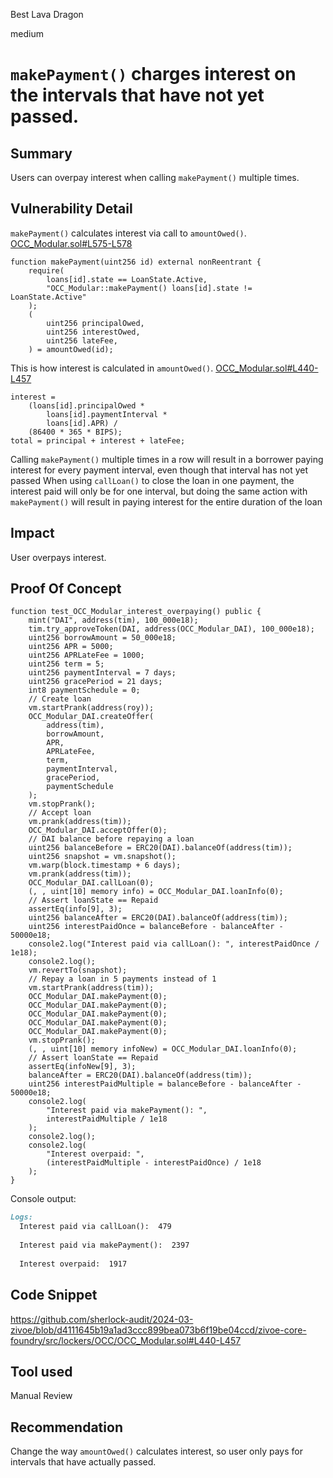 Best Lava Dragon

medium

# `makePayment()` charges interest on the intervals that have not yet passed.

## Summary
Users can overpay interest when calling `makePayment()` multiple times.
## Vulnerability Detail
`makePayment()` calculates interest via call to `amountOwed()`.
[OCC_Modular.sol#L575-L578](https://github.com/sherlock-audit/2024-03-zivoe/blob/d4111645b19a1ad3ccc899bea073b6f19be04ccd/zivoe-core-foundry/src/lockers/OCC/OCC_Modular.sol#L575-L578)
```solidity
function makePayment(uint256 id) external nonReentrant {
    require(
        loans[id].state == LoanState.Active,
        "OCC_Modular::makePayment() loans[id].state != LoanState.Active"
    );
    (
        uint256 principalOwed,
        uint256 interestOwed,
        uint256 lateFee,
    ) = amountOwed(id);
```
This is how interest is calculated in `amountOwed()`.
[OCC_Modular.sol#L440-L457](https://github.com/sherlock-audit/2024-03-zivoe/blob/d4111645b19a1ad3ccc899bea073b6f19be04ccd/zivoe-core-foundry/src/lockers/OCC/OCC_Modular.sol#L440-L457)
```solidity
interest =
    (loans[id].principalOwed *
        loans[id].paymentInterval *
        loans[id].APR) /
    (86400 * 365 * BIPS);
total = principal + interest + lateFee;
```
Calling `makePayment()` multiple times in a row will result in a borrower paying interest for every payment interval, even though that interval has not yet passed
When using `callLoan()` to close the loan in one payment, the interest paid will only be for one interval, but doing the same action with `makePayment()` will result in paying interest for the entire duration of the loan
## Impact
User overpays interest.
## Proof Of Concept
```solidity
function test_OCC_Modular_interest_overpaying() public {
    mint("DAI", address(tim), 100_000e18);
    tim.try_approveToken(DAI, address(OCC_Modular_DAI), 100_000e18);
    uint256 borrowAmount = 50_000e18;
    uint256 APR = 5000;
    uint256 APRLateFee = 1000;
    uint256 term = 5;
    uint256 paymentInterval = 7 days;
    uint256 gracePeriod = 21 days;
    int8 paymentSchedule = 0;
    // Create loan
    vm.startPrank(address(roy));
    OCC_Modular_DAI.createOffer(
        address(tim),
        borrowAmount,
        APR,
        APRLateFee,
        term,
        paymentInterval,
        gracePeriod,
        paymentSchedule
    );
    vm.stopPrank();
    // Accept loan
    vm.prank(address(tim));
    OCC_Modular_DAI.acceptOffer(0);
    // DAI balance before repaying a loan
    uint256 balanceBefore = ERC20(DAI).balanceOf(address(tim));
    uint256 snapshot = vm.snapshot();
    vm.warp(block.timestamp + 6 days);
    vm.prank(address(tim));
    OCC_Modular_DAI.callLoan(0);
    (, , uint[10] memory info) = OCC_Modular_DAI.loanInfo(0);
    // Assert loanState == Repaid
    assertEq(info[9], 3);
    uint256 balanceAfter = ERC20(DAI).balanceOf(address(tim));
    uint256 interestPaidOnce = balanceBefore - balanceAfter - 50000e18;
    console2.log("Interest paid via callLoan(): ", interestPaidOnce / 1e18);
    console2.log();
    vm.revertTo(snapshot);
    // Repay a loan in 5 payments instead of 1
    vm.startPrank(address(tim));
    OCC_Modular_DAI.makePayment(0);
    OCC_Modular_DAI.makePayment(0);
    OCC_Modular_DAI.makePayment(0);
    OCC_Modular_DAI.makePayment(0);
    OCC_Modular_DAI.makePayment(0);
    vm.stopPrank();
    (, , uint[10] memory infoNew) = OCC_Modular_DAI.loanInfo(0);
    // Assert loanState == Repaid
    assertEq(infoNew[9], 3);
    balanceAfter = ERC20(DAI).balanceOf(address(tim));
    uint256 interestPaidMultiple = balanceBefore - balanceAfter - 50000e18;
    console2.log(
        "Interest paid via makePayment(): ",
        interestPaidMultiple / 1e18
    );
    console2.log();
    console2.log(
        "Interest overpaid: ",
        (interestPaidMultiple - interestPaidOnce) / 1e18
    );
}
```
Console output:
```md
Logs:
  Interest paid via callLoan():  479
  
  Interest paid via makePayment():  2397
  
  Interest overpaid:  1917
```
## Code Snippet
https://github.com/sherlock-audit/2024-03-zivoe/blob/d4111645b19a1ad3ccc899bea073b6f19be04ccd/zivoe-core-foundry/src/lockers/OCC/OCC_Modular.sol#L440-L457
## Tool used

Manual Review

## Recommendation
Change the way `amountOwed()` calculates interest, so user only pays for intervals that have actually passed.